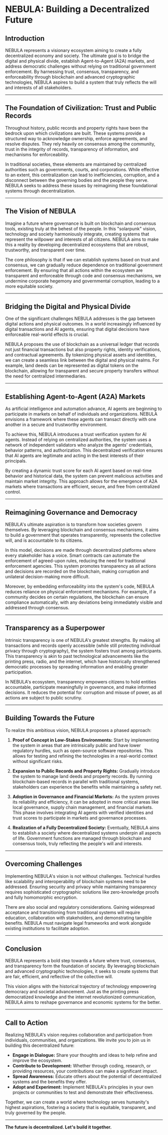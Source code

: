 # NEBULA: Building a Decentralized Future

## Introduction

NEBULA represents a visionary ecosystem aiming to create a fully decentralized economy and society. The ultimate goal is to bridge the digital and physical divide, establish Agent-to-Agent (A2A) markets, and address democratic challenges without relying on traditional government enforcement. By harnessing trust, consensus, transparency, and enforceability through blockchain and advanced cryptographic technologies, NEBULA aspires to build a system that truly reflects the will and interests of all stakeholders.

---

## The Foundation of Civilization: Trust and Public Records

Throughout history, public records and property rights have been the bedrock upon which civilizations are built. These systems provide a structured way to acknowledge ownership, enforce agreements, and resolve disputes. They rely heavily on consensus among the community, trust in the integrity of records, transparency of information, and mechanisms for enforceability.

In traditional societies, these elements are maintained by centralized authorities such as governments, courts, and corporations. While effective to an extent, this centralization can lead to inefficiencies, corruption, and a disconnect between the governing bodies and the people they serve. NEBULA seeks to address these issues by reimagining these foundational systems through decentralization.

---

## The Vision of NEBULA

Imagine a future where governance is built on blockchain and consensus tools, existing truly at the behest of the people. In this "solarpunk" vision, technology and society harmoniously integrate, creating systems that represent the willpower and interests of all citizens. NEBULA aims to make this a reality by developing decentralized ecosystems that are robust, trustworthy, and transparent over time.

The core philosophy is that if we can establish systems based on trust and consensus, we can gradually reduce dependence on traditional government enforcement. By ensuring that all actions within the ecosystem are transparent and enforceable through code and consensus mechanisms, we undermine corporate hegemony and governmental corruption, leading to a more equitable society.

---

## Bridging the Digital and Physical Divide

One of the significant challenges NEBULA addresses is the gap between digital actions and physical outcomes. In a world increasingly influenced by digital transactions and AI agents, ensuring that digital decisions have enforceable real-world effects is crucial.

NEBULA proposes the use of blockchain as a universal ledger that records not just financial transactions but also property rights, identity verifications, and contractual agreements. By tokenizing physical assets and identities, we can create a seamless link between the digital and physical realms. For example, land deeds can be represented as digital tokens on the blockchain, allowing for transparent and secure property transfers without the need for centralized intermediaries.

---

## Establishing Agent-to-Agent (A2A) Markets

As artificial intelligence and automation advance, AI agents are beginning to participate in markets on behalf of individuals and organizations. NEBULA envisions a framework where these agents can transact directly with one another in a secure and trustworthy environment.

To achieve this, NEBULA introduces a trust verification system for AI agents. Instead of relying on centralized authorities, the system uses a network of independent validators who analyze the agents' credentials, behavior patterns, and authorization. This decentralized verification ensures that AI agents are legitimate and acting in the best interests of their principals.

By creating a dynamic trust score for each AI agent based on real-time behavior and historical data, the system can prevent malicious activities and maintain market integrity. This approach allows for the emergence of A2A markets where transactions are efficient, secure, and free from centralized control.

---

## Reimagining Governance and Democracy

NEBULA's ultimate aspiration is to transform how societies govern themselves. By leveraging blockchain and consensus mechanisms, it aims to build a government that operates transparently, represents the collective will, and is accountable to its citizens.

In this model, decisions are made through decentralized platforms where every stakeholder has a voice. Smart contracts can automate the enforcement of agreed-upon rules, reducing the need for traditional enforcement agencies. This system promotes transparency as all actions and decisions are recorded on the blockchain, making corruption and unilateral decision-making more difficult.

Moreover, by embedding enforceability into the system's code, NEBULA reduces reliance on physical enforcement mechanisms. For example, if a community decides on certain regulations, the blockchain can ensure compliance automatically, with any deviations being immediately visible and addressed through consensus.

---

## Transparency as a Superpower

Intrinsic transparency is one of NEBULA's greatest strengths. By making all transactions and records openly accessible (while still protecting individual privacy through cryptography), the system fosters trust among participants. This transparency is akin to past technological advancements like the printing press, radio, and the internet, which have historically strengthened democratic processes by spreading information and enabling greater participation.

In NEBULA's ecosystem, transparency empowers citizens to hold entities accountable, participate meaningfully in governance, and make informed decisions. It reduces the potential for corruption and misuse of power, as all actions are subject to public scrutiny.

---

## Building Towards the Future

To realize this ambitious vision, NEBULA proposes a phased approach:

1. **Proof of Concept in Low-Stakes Environments:** Start by implementing the system in areas that are intrinsically public and have lower regulatory hurdles, such as open-source software repositories. This allows for testing and refining the technologies in a real-world context without significant risks.

2. **Expansion to Public Records and Property Rights:** Gradually introduce the system to manage land deeds and property records. By running blockchain-based records in parallel with traditional systems, stakeholders can experience the benefits while maintaining a safety net.

3. **Adoption in Governance and Financial Markets:** As the system proves its reliability and efficiency, it can be adopted in more critical areas like local governance, supply chain management, and financial markets. This phase involves integrating AI agents with verified identities and trust scores to participate in markets and governance processes.

4. **Realization of a Fully Decentralized Society:** Eventually, NEBULA aims to establish a society where decentralized systems underpin all aspects of life. Government functions are managed through blockchain and consensus tools, truly reflecting the people's will and interests.

---

## Overcoming Challenges

Implementing NEBULA's vision is not without challenges. Technical hurdles like scalability and interoperability of blockchain systems need to be addressed. Ensuring security and privacy while maintaining transparency requires sophisticated cryptographic solutions like zero-knowledge proofs and fully homomorphic encryption.

There are also social and regulatory considerations. Gaining widespread acceptance and transitioning from traditional systems will require education, collaboration with stakeholders, and demonstrating tangible benefits. NEBULA must navigate legal frameworks and work alongside existing institutions to facilitate adoption.

---

## Conclusion

NEBULA represents a bold step towards a future where trust, consensus, and transparency form the foundation of society. By leveraging blockchain and advanced cryptographic technologies, it seeks to create systems that are fair, efficient, and reflective of the collective will.

This vision aligns with the historical trajectory of technology empowering democracy and societal advancement. Just as the printing press democratized knowledge and the internet revolutionized communication, NEBULA aims to reshape governance and economic systems for the better.

---

## Call to Action

Realizing NEBULA's vision requires collaboration and participation from individuals, communities, and organizations. We invite you to join us in building this decentralized future:

- **Engage in Dialogue:** Share your thoughts and ideas to help refine and improve the ecosystem.
- **Contribute to Development:** Whether through coding, research, or providing resources, your contributions can make a significant impact.
- **Spread Awareness:** Educate others about the potential of decentralized systems and the benefits they offer.
- **Adopt and Experiment:** Implement NEBULA's principles in your own projects or communities to test and demonstrate their effectiveness.

Together, we can create a world where technology serves humanity's highest aspirations, fostering a society that is equitable, transparent, and truly governed by the people.

---

**The future is decentralized. Let's build it together.**
